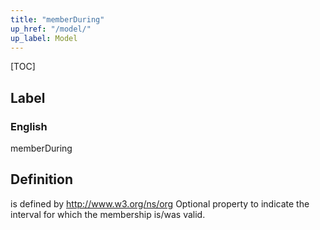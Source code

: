 ```yaml
---
title: "memberDuring"
up_href: "/model/"
up_label: Model
---
```


[TOC]

## Label

### English
memberDuring


## Definition
is defined by http://www.w3.org/ns/org Optional property to indicate the interval for which the membership is/was valid. 


    
